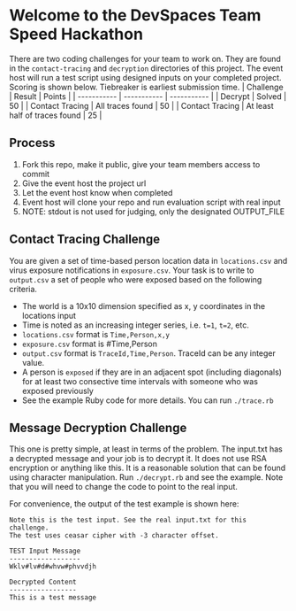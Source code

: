 # Welcome to the DevSpaces Team Speed Hackathon
There are two coding challenges for your team to work on.
They are found in the `contact-tracing` and `decryption` directories of this project.
The event host will run a test script using designed inputs on your completed project.
Scoring is shown below. Tiebreaker is earliest submission time.
| Challenge | Result | Points |
| ----------- | ----------- | ----------- |
| Decrypt | Solved | 50 |
| Contact Tracing | All traces found |  50 |
| Contact Tracing | At least half of traces found |  25 |

## Process
1. Fork this repo, make it public, give your team members access to commit
2. Give the event host the project url
3. Let the event host know when completed
4. Event host will clone your repo and run evaluation script with real input
5. NOTE: stdout is not used for judging, only the designated OUTPUT_FILE

## Contact Tracing Challenge
You are given a set of time-based person location data in `locations.csv` and 
virus exposure notifications in `exposure.csv`. Your task is to write to `output.csv`
a set of people who were exposed based on the following criteria.
- The world is a 10x10 dimension specified as x, y coordinates in the locations input
- Time is noted as an increasing integer series, i.e. `t=1`, `t=2`, etc.
- `locations.csv` format is `Time,Person,x,y`
- `exposure.csv` format is #Time,Person
- `output.csv` format is `TraceId,Time,Person`. TraceId can be any integer value.
- A person is `exposed` if they are in an adjacent spot (including diagonals) for at least two consective time intervals with someone who was exposed previously
- See the example Ruby code for more details. You can run `./trace.rb`


## Message Decryption Challenge
This one is pretty simple, at least in terms of the problem. The input.txt has a decrypted message
and your job is to decrypt it. It does not use RSA encryption or anything like this.
It is a reasonable solution that can be found using character manipulation.
Run `./decrypt.rb` and see the example. Note that you will need to change the code
to point to the real input.

For convenience, the output of the test example is shown here:
```
Note this is the test input. See the real input.txt for this challenge.
The test uses ceasar cipher with -3 character offset.
 
TEST Input Message
------------------
Wklv#lv#d#whvw#phvvdjh
 
Decrypted Content
-----------------
This is a test message
```